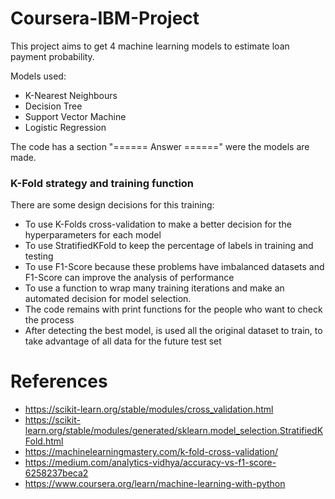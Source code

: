 # Coursera-IBM-Project

This project aims to get 4 machine learning models to estimate loan payment probability. 

Models used:
- K-Nearest Neighbours
- Decision Tree
- Support Vector Machine
- Logistic Regression

The code has a section "====== Answer ======" were the models are made.

### K-Fold strategy and training function
There are some design decisions for this training:

- To use K-Folds cross-validation to make a better decision for the hyperparameters for each model
- To use StratifiedKFold to keep the percentage of labels in training and testing
- To use F1-Score because these problems have imbalanced datasets and F1-Score can improve the analysis of performance
- To use a function to wrap many training iterations and make an automated decision for model selection.
- The code remains with print functions for the people who want to check the process
- After detecting the best model, is used all the original dataset to train, to take advantage of all data for the future test set

# References
- https://scikit-learn.org/stable/modules/cross_validation.html
- https://scikit-learn.org/stable/modules/generated/sklearn.model_selection.StratifiedKFold.html
- https://machinelearningmastery.com/k-fold-cross-validation/
- https://medium.com/analytics-vidhya/accuracy-vs-f1-score-6258237beca2
- https://www.coursera.org/learn/machine-learning-with-python
